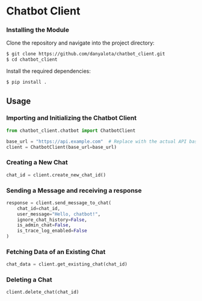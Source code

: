 # Chatbot Client

### Installing the Module

Clone the repository and navigate into the project directory:

```bash
$ git clone https://github.com/danyalota/chatbot_client.git
$ cd chatbot_client
```

Install the required dependencies:

```bash
$ pip install .
```

## Usage

### Importing and Initializing the Chatbot Client

```python
from chatbot_client.chatbot import ChatbotClient

base_url = "https://api.example.com"  # Replace with the actual API base URL
client = ChatbotClient(base_url=base_url)
```

### Creating a New Chat

```python
chat_id = client.create_new_chat_id()
```

### Sending a Message and receiving a response

```python
response = client.send_message_to_chat(
    chat_id=chat_id,
    user_message="Hello, chatbot!",
    ignore_chat_history=False,
    is_admin_chat=False,
    is_trace_log_enabled=False
)
```

### Fetching Data of an Existing Chat

```python
chat_data = client.get_existing_chat(chat_id)
```

### Deleting a Chat

```python
client.delete_chat(chat_id)
```